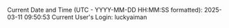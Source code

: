 Current Date and Time (UTC - YYYY-MM-DD HH:MM:SS formatted): 2025-03-11 09:50:53
Current User's Login: luckyaiman
